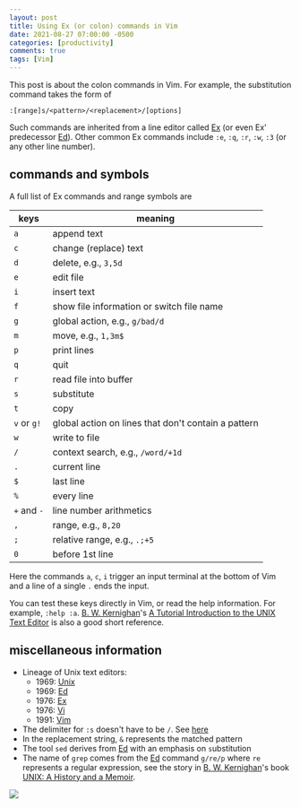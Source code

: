 ```yaml
---
layout: post
title: Using Ex (or colon) commands in Vim
date: 2021-08-27 07:00:00 -0500
categories: [productivity]
comments: true
tags: [Vim]
---
```


This post is about the colon commands in Vim. For example,
the substitution command takes the form of
```
:[range]s/<pattern>/<replacement>/[options]
```

Such commands are inherited from a line editor called [Ex][ex]
(or even Ex' predecessor [Ed][ed]).
Other common Ex commands include
`:e`, `:q`, `:r`, `:w`, `:3` (or any other line number).

## commands and symbols

A full list of Ex commands and range symbols are

keys | meaning
--- | ---
`a` | append text
`c` | change (replace) text
`d` | delete, e.g., `3,5d`
`e` | edit file
`i` | insert text
`f` | show file information or switch file name
`g` | global action, e.g., `g/bad/d`
`m` | move, e.g., `1,3m$`
`p` | print lines
`q` | quit
`r` | read file into buffer
`s` | substitute
`t` | copy
`v` or `g!`| global action on lines that don't contain a pattern
`w` | write to file
`/` | context search, e.g., `/word/+1d`
`.` | current line
`$` | last line
`%` | every line
`+` and `-` | line number arithmetics
`,` | range, e.g., `8,20`
`;` | relative range, e.g., `.;+5`
`0` | before 1st line

Here the commands `a`, `c`, `i` trigger an input terminal at the bottom of Vim
and a line of a single `.` ends the input.

You can test these keys directly in Vim, or read the help information. For
example, `:help :a`.
[B. W. Kernighan][bwk]'s
[A Tutorial Introduction to the UNIX Text Editor](http://www.psue.uni-hannover.de/wise2017_2018/material/ed.pdf)
is also a good short reference.


[ex]: https://en.wikipedia.org/wiki/Ex_(text_editor)
[ed]: https://en.wikipedia.org/wiki/Ed_(text_editor)
[bwk]: https://en.wikipedia.org/wiki/Brian_Kernighan

## miscellaneous information

- Lineage of Unix text editors:
  - 1969: [Unix](https://en.wikipedia.org/wiki/Unix)
  - 1969: [Ed][ed]
  - 1976: [Ex][ex]
  - 1976: [Vi](https://en.wikipedia.org/wiki/Vi)
  - 1991: [Vim](https://en.wikipedia.org/wiki/Vim_(text_editor))
- The delimiter for `:s` doesn't have to be `/`.
  See [here](https://vim.fandom.com/wiki/Alternate_delimiters_for_the_replace_command)
- In the replacement string, `&` represents the matched pattern
- The tool `sed` derives from [Ed][ed] with an emphasis on `s`ubstitution
- The name of `grep` comes from the [Ed][ed] command `g/re/p` where `re`
  represents a regular expression, see the story in
  [B. W. Kernighan][bwk]'s book [UNIX: A History and a Memoir](https://amzn.to/2XYFBD6).

<a target="_blank"  href="https://www.amazon.com/gp/product/1695978552/ref=as_li_tl?ie=UTF8&camp=1789&creative=9325&creativeASIN=1695978552&linkCode=as2&tag=nosarthur2016-20&linkId=85a65086fbcbb24af95fd3cfcb684c0d"><img border="0" src="//ws-na.amazon-adsystem.com/widgets/q?_encoding=UTF8&MarketPlace=US&ASIN=1695978552&ServiceVersion=20070822&ID=AsinImage&WS=1&Format=_SL250_&tag=nosarthur2016-20" ></a>
